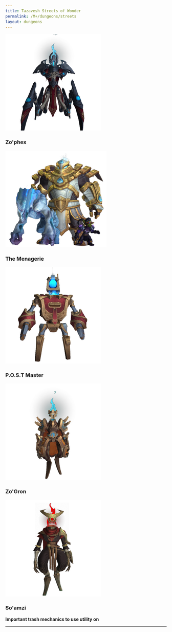 ```yaml
---
title: Tazavesh Streets of Wonder
permalink: /M+/dungeons/streets
layout: dungeons
---
```

<a style="color: white">
    <img src="/assets/img/dungeons/zophex.png" class="dungeon_boss"/>
</a>

### Zo'phex

<a style="color: white">
    <img src="/assets/img/dungeons/menagerie.png" class="dungeon_boss"/>
</a>

### The Menagerie

<a style="color: white">
    <img src="/assets/img/dungeons/postmaster.png" class="dungeon_boss"/>
</a>

### P.O.S.T Master


<a style="color: white">
    <img src="/assets/img/dungeons/zogron.png" class="dungeon_boss"/>
</a>

### Zo'Gron


<a style="color: white">
    <img src="/assets/img/dungeons/soamzi.png" class="dungeon_boss"/>
</a>

### So'amzi

**Important trash mechanics to use utility on**

---
